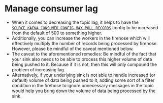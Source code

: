 # Manage consumer lag

* When it comes to decreasing the topic lag, it helps to have the [`SOURCE_KAFKA_CONSUMER_CONFIG_MAX_POLL_RECORDS`](../reference-1/configuration.md#-source_kafka_consumer_config_max_poll_records) config to be increased from the default of 500 to something higher.
* Additionally, you can increase the workers in the firehose which will effectively multiply the number of records being processed by firehose. However, please be mindful of the caveat mentioned below.
* The caveat to the aforementioned remedies: Be mindful of the fact that your sink also needs to be able to process this higher volume of data being pushed to it. Because if it is not, then this will only compound the problem of increasing lag.
* Alternatively, if your underlying sink is not able to handle increased \(or default\) volume of data being pushed to it, adding some sort of a filter condition in the firehose to ignore unnecessary messages in the topic would help you bring down the volume of data being processed by the sink.

